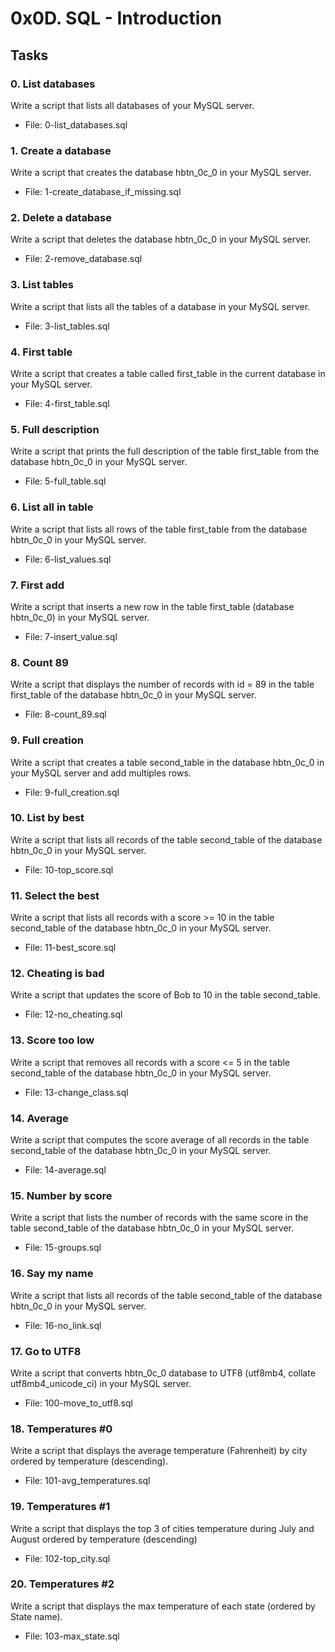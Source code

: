 # 0x0D. SQL - Introduction

## Tasks

### 0. List databases
Write a script that lists all databases of your MySQL server.
* File: 0-list_databases.sql

### 1. Create a database
Write a script that creates the database hbtn_0c_0 in your MySQL server.
* File: 1-create_database_if_missing.sql

### 2. Delete a database
Write a script that deletes the database hbtn_0c_0 in your MySQL server.
* File: 2-remove_database.sql

### 3. List tables
Write a script that lists all the tables of a database in your MySQL server.
* File: 3-list_tables.sql

### 4. First table
Write a script that creates a table called first_table in the current database in your MySQL server.
* File: 4-first_table.sql

### 5. Full description
Write a script that prints the full description of the table first_table from the database hbtn_0c_0 in your MySQL server.
* File: 5-full_table.sql

### 6. List all in table
Write a script that lists all rows of the table first_table from the database hbtn_0c_0 in your MySQL server.
* File: 6-list_values.sql

### 7. First add
Write a script that inserts a new row in the table first_table (database hbtn_0c_0) in your MySQL server.
* File: 7-insert_value.sql

### 8. Count 89
Write a script that displays the number of records with id = 89 in the table first_table of the database hbtn_0c_0 in your MySQL server.
* File: 8-count_89.sql

### 9. Full creation
Write a script that creates a table second_table in the database hbtn_0c_0 in your MySQL server and add multiples rows.
* File: 9-full_creation.sql

### 10. List by best
Write a script that lists all records of the table second_table of the database hbtn_0c_0 in your MySQL server.
* File: 10-top_score.sql

### 11. Select the best
Write a script that lists all records with a score >= 10 in the table second_table of the database hbtn_0c_0 in your MySQL server.
* File: 11-best_score.sql

### 12. Cheating is bad
Write a script that updates the score of Bob to 10 in the table second_table.
* File: 12-no_cheating.sql

### 13. Score too low
Write a script that removes all records with a score <= 5 in the table second_table of the database hbtn_0c_0 in your MySQL server.
* File: 13-change_class.sql

### 14. Average
Write a script that computes the score average of all records in the table second_table of the database hbtn_0c_0 in your MySQL server.
* File: 14-average.sql

### 15. Number by score
Write a script that lists the number of records with the same score in the table second_table of the database hbtn_0c_0 in your MySQL server.
* File: 15-groups.sql

### 16. Say my name
Write a script that lists all records of the table second_table of the database hbtn_0c_0 in your MySQL server.
* File: 16-no_link.sql

### 17. Go to UTF8
Write a script that converts hbtn_0c_0 database to UTF8 (utf8mb4, collate utf8mb4_unicode_ci) in your MySQL server.
* File: 100-move_to_utf8.sql

### 18. Temperatures #0
Write a script that displays the average temperature (Fahrenheit) by city ordered by temperature (descending).
* File: 101-avg_temperatures.sql

### 19. Temperatures #1
Write a script that displays the top 3 of cities temperature during July and August ordered by temperature (descending)
* File: 102-top_city.sql

### 20. Temperatures #2
Write a script that displays the max temperature of each state (ordered by State name).
* File: 103-max_state.sql